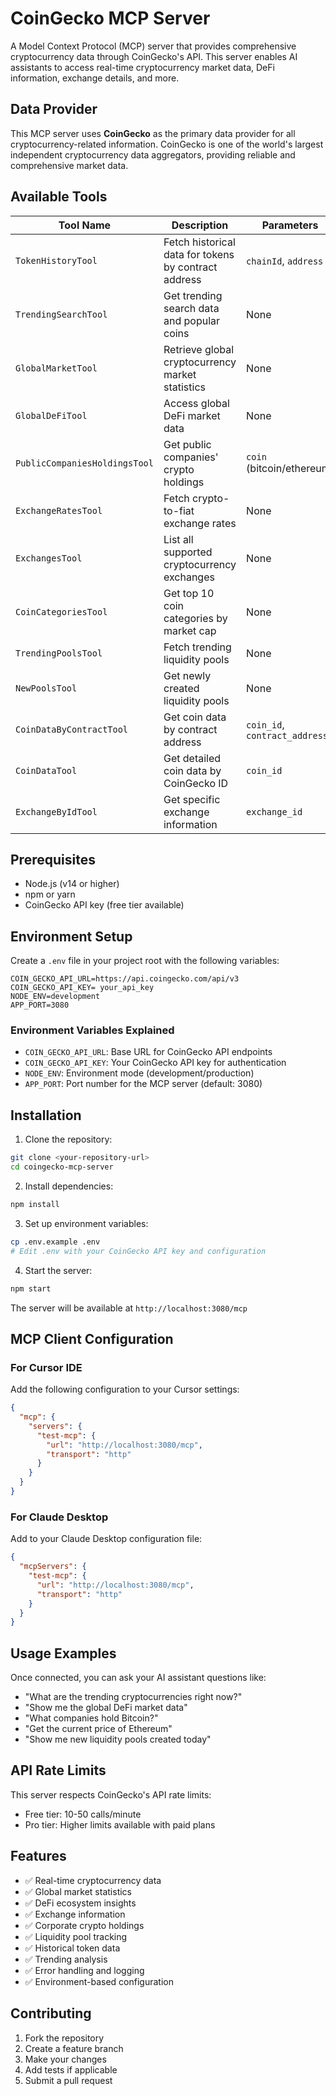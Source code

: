 # CoinGecko MCP Server

A Model Context Protocol (MCP) server that provides comprehensive cryptocurrency data through CoinGecko's API. This server enables AI assistants to access real-time cryptocurrency market data, DeFi information, exchange details, and more.

## Data Provider

This MCP server uses **CoinGecko** as the primary data provider for all cryptocurrency-related information. CoinGecko is one of the world's largest independent cryptocurrency data aggregators, providing reliable and comprehensive market data.

## Available Tools

| Tool Name | Description | Parameters | Returns |
|-----------|-------------|------------|---------|
| `TokenHistoryTool` | Fetch historical data for tokens by contract address | `chainId`, `address` | Historical token data |
| `TrendingSearchTool` | Get trending search data and popular coins | None | Trending coins and tokens |
| `GlobalMarketTool` | Retrieve global cryptocurrency market statistics | None | Total market cap, volume data |
| `GlobalDeFiTool` | Access global DeFi market data | None | DeFi market cap and metrics |
| `PublicCompaniesHoldingsTool` | Get public companies' crypto holdings | `coin` (bitcoin/ethereum) | Corporate holdings data |
| `ExchangeRatesTool` | Fetch crypto-to-fiat exchange rates | None | Exchange rates for various currencies |
| `ExchangesTool` | List all supported cryptocurrency exchanges | None | Complete exchanges list |
| `CoinCategoriesTool` | Get top 10 coin categories by market cap | None | Categories with market data |
| `TrendingPoolsTool` | Fetch trending liquidity pools | None | Trending pools across DEXs |
| `NewPoolsTool` | Get newly created liquidity pools | None | Recently created pools |
| `CoinDataByContractTool` | Get coin data by contract address | `coin_id`, `contract_address` | Detailed coin information |
| `CoinDataTool` | Get detailed coin data by CoinGecko ID | `coin_id` | Comprehensive coin data |
| `ExchangeByIdTool` | Get specific exchange information | `exchange_id` | Exchange details and metrics |

## Prerequisites

- Node.js (v14 or higher)
- npm or yarn
- CoinGecko API key (free tier available)

## Environment Setup

Create a `.env` file in your project root with the following variables:

```env
COIN_GECKO_API_URL=https://api.coingecko.com/api/v3
COIN_GECKO_API_KEY= your_api_key
NODE_ENV=development
APP_PORT=3080
```

### Environment Variables Explained

- `COIN_GECKO_API_URL`: Base URL for CoinGecko API endpoints
- `COIN_GECKO_API_KEY`: Your CoinGecko API key for authentication
- `NODE_ENV`: Environment mode (development/production)
- `APP_PORT`: Port number for the MCP server (default: 3080)

## Installation

1. Clone the repository:
```bash
git clone <your-repository-url>
cd coingecko-mcp-server
```

2. Install dependencies:
```bash
npm install
```

3. Set up environment variables:
```bash
cp .env.example .env
# Edit .env with your CoinGecko API key and configuration
```

4. Start the server:
```bash
npm start
```

The server will be available at `http://localhost:3080/mcp`

## MCP Client Configuration

### For Cursor IDE

Add the following configuration to your Cursor settings:

```json
{
  "mcp": {
    "servers": {
      "test-mcp": {
        "url": "http://localhost:3080/mcp",
        "transport": "http"
      }
    }
  }
}
```

### For Claude Desktop

Add to your Claude Desktop configuration file:

```json
{
  "mcpServers": {
    "test-mcp": {
      "url": "http://localhost:3080/mcp",
      "transport": "http"
    }
  }
}
```

## Usage Examples

Once connected, you can ask your AI assistant questions like:

- "What are the trending cryptocurrencies right now?"
- "Show me the global DeFi market data"
- "What companies hold Bitcoin?"
- "Get the current price of Ethereum"
- "Show me new liquidity pools created today"

## API Rate Limits

This server respects CoinGecko's API rate limits:
- Free tier: 10-50 calls/minute
- Pro tier: Higher limits available with paid plans

## Features

- ✅ Real-time cryptocurrency data
- ✅ Global market statistics
- ✅ DeFi ecosystem insights
- ✅ Exchange information
- ✅ Corporate crypto holdings
- ✅ Liquidity pool tracking
- ✅ Historical token data
- ✅ Trending analysis
- ✅ Error handling and logging
- ✅ Environment-based configuration

## Contributing

1. Fork the repository
2. Create a feature branch
3. Make your changes
4. Add tests if applicable
5. Submit a pull request


